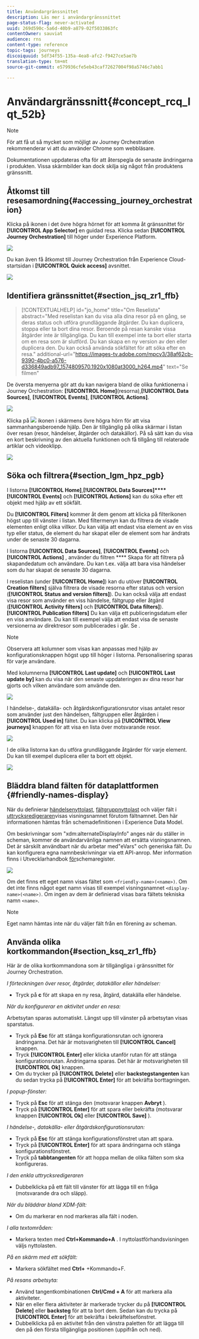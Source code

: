 ```yaml
---
title: Användargränssnittet
description: Läs mer i användargränssnittet
page-status-flag: never-activated
uuid: 269d590c-5a6d-40b9-a879-02f5033863fc
contentOwner: sauviat
audience: rns
content-type: reference
topic-tags: journeys
discoiquuid: 5df34f55-135a-4ea8-afc2-f9427ce5ae7b
translation-type: tm+mt
source-git-commit: e579936cfe5eb43caf72627004f98a5746c7abb1

---
```



# Användargränssnitt{#concept_rcq_lqt_52b}

>[!NOTE]
>
>För att få ut så mycket som möjligt av Journey Orchestration rekommenderar vi att du använder Chrome som webbläsare.
>
>Dokumentationen uppdateras ofta för att återspegla de senaste ändringarna i produkten. Vissa skärmbilder kan dock skilja sig något från produktens gränssnitt.

## Åtkomst till resesamordning{#accessing_journey_orchestration}

Klicka på ikonen i det övre högra hörnet för att komma åt gränssnittet för **[!UICONTROL App Selector]** en guidad resa. Klicka sedan **[!UICONTROL Journey Orchestration]** till höger under Experience Platform.

![](../assets/journey1.png)

Du kan även få åtkomst till Journey Orchestration från Experience Cloud-startsidan i **[!UICONTROL Quick access]** avsnittet.

![](../assets/journey1bis.png)

## Identifiera gränssnittet{#section_jsq_zr1_ffb}

>[!CONTEXTUALHELP]
>id="jo_home"
>title="Om Reselista"
>abstract="Med reselistan kan du visa alla dina resor på en gång, se deras status och utföra grundläggande åtgärder. Du kan duplicera, stoppa eller ta bort dina resor. Beroende på resan kanske vissa åtgärder inte är tillgängliga. Du kan till exempel inte ta bort eller starta om en resa som är slutförd. Du kan skapa en ny version av den eller duplicera den. Du kan också använda sökfältet för att söka efter en resa."
>additional-url="https://images-tv.adobe.com/mpcv3/38af62cb-9390-4bc0-a576-d336849adb97_1574809570.1920x1080at3000_h264.mp4" text="Se filmen"

De översta menyerna gör att du kan navigera bland de olika funktionerna i Journey Orchestration: **[!UICONTROL Home]**(resorna),**[!UICONTROL Data Sources]**, **[!UICONTROL Events]**, **[!UICONTROL Actions]**.

![](../assets/journey2.png)

Klicka på ![](../assets/icon-context.png) ikonen i skärmens övre högra hörn för att visa sammanhangsberoende hjälp. Den är tillgänglig på olika skärmar i listan över resan (resor, händelser, åtgärder och datakällor). På så sätt kan du visa en kort beskrivning av den aktuella funktionen och få tillgång till relaterade artiklar och videoklipp.

![](../assets/journey2bis.png)

## Söka och filtrera{#section_lgm_hpz_pgb}

I listorna **[!UICONTROL Home]**,**[!UICONTROL Data Sources]****[!UICONTROL Events]** och **[!UICONTROL Actions]** kan du söka efter ett objekt med hjälp av ett sökfält.

Du **[!UICONTROL Filters]** kommer åt dem genom att klicka på filterikonen högst upp till vänster i listan. Med filtermenyn kan du filtrera de visade elementen enligt olika villkor. Du kan välja att endast visa element av en viss typ eller status, de element du har skapat eller de element som har ändrats under de senaste 30 dagarna.

I listorna **[!UICONTROL Data Sources]**, **[!UICONTROL Events]** och **[!UICONTROL Actions]** , använder du filtren **** Skapa för att filtrera på skapandedatum och användare. Du kan t.ex. välja att bara visa händelser som du har skapat de senaste 30 dagarna.

I reselistan (under **[!UICONTROL Home]**) kan du utöver **[!UICONTROL Creation filters]** själva filtrera de visade resorna efter status och version (**[!UICONTROL Status and version filters]**). Du kan också välja att endast visa resor som använder en viss händelse, fältgrupp eller åtgärd (**[!UICONTROL Activity filters]** och **[!UICONTROL Data filters]**). **[!UICONTROL Publication filters]** Du kan välja ett publiceringsdatum eller en viss användare. Du kan till exempel välja att endast visa de senaste versionerna av direktresor som publicerades i går. Se [](../building-journeys/using-the-journey-designer.md).

>[!NOTE]
>
>Observera att kolumner som visas kan anpassas med hjälp av konfigurationsknappen högst upp till höger i listorna. Personalisering sparas för varje användare.

Med kolumnerna **[!UICONTROL Last update]** och **[!UICONTROL Last update by]** kan du visa när den senaste uppdateringen av dina resor har gjorts och vilken användare som använde den.

![](../assets/journey74.png)

I händelse-, datakälla- och åtgärdskonfigurationsrutor visas antalet resor som använder just den händelsen, fältgruppen eller åtgärden i **[!UICONTROL Used in]** fältet. Du kan klicka på **[!UICONTROL View journeys]** knappen för att visa en lista över motsvarande resor.

![](../assets/journey3bis.png)

I de olika listorna kan du utföra grundläggande åtgärder för varje element. Du kan till exempel duplicera eller ta bort ett objekt.

![](../assets/journey4.png)

## Bläddra bland fälten för dataplattformen {#friendly-names-display}

När du definierar [händelsenyttolast](../event/defining-the-payload-fields.md), [fältgruppnyttolast](../datasource/field-groups.md) och väljer fält i [uttrycksredigeraren](../expression/expressionadvanced.md)visas visningsnamnet förutom fältnamnet. Den här informationen hämtas från schemadefinitionen i Experience Data Model.

Om beskrivningar som &quot;xdm:alternateDisplayInfo&quot; anges när du ställer in scheman, kommer de användarvänliga namnen att ersätta visningsnamnen. Det är särskilt användbart när du arbetar med&quot;eVars&quot; och generiska fält. Du kan konfigurera egna namnbeskrivningar via ett API-anrop. Mer information finns i Utvecklarhandbok [för](https://docs.adobe.com/content/help/en/experience-platform/xdm/api/getting-started.html)schemaregister.

![](../assets/xdm-from-descriptors.png)

Om det finns ett eget namn visas fältet som `<friendly-name>(<name>)`. Om det inte finns något eget namn visas till exempel visningsnamnet `<display-name>(<name>)`. Om ingen av dem är definierad visas bara fältets tekniska namn `<name>`.

>[!NOTE]
>
>Eget namn hämtas inte när du väljer fält från en förening av scheman.

## Använda olika kortkommandon{#section_ksq_zr1_ffb}

Här är de olika kortkommandona som är tillgängliga i gränssnittet för Journey Orchestration.

_I förteckningen över resor, åtgärder, datakällor eller händelser:_

* Tryck på **c** för att skapa en ny resa, åtgärd, datakälla eller händelse.

_När du konfigurerar en aktivitet under en resa:_

Arbetsytan sparas automatiskt. Längst upp till vänster på arbetsytan visas sparstatus.

* Tryck på **Esc** för att stänga konfigurationsrutan och ignorera ändringarna. Det här är motsvarigheten till **[!UICONTROL Cancel]** knappen.
* Tryck **[!UICONTROL Enter]** eller klicka utanför rutan för att stänga konfigurationsrutan. Ändringarna sparas. Det här är motsvarigheten till **[!UICONTROL Ok]** knappen.
* Om du trycker på **[!UICONTROL Delete]** eller **backstegstangenten** kan du sedan trycka på **[!UICONTROL Enter]** för att bekräfta borttagningen.

_I popup-fönster:_

* Tryck på **Esc** för att stänga den (motsvarar knappen **Avbryt** ).
* Tryck på **[!UICONTROL Enter]** för att spara eller bekräfta (motsvarar knappen **[!UICONTROL Ok]** eller **[!UICONTROL Save]** ).

_I händelse-, datakälla- eller åtgärdskonfigurationsrutan:_

* Tryck på **Esc** för att stänga konfigurationsfönstret utan att spara.
* Tryck på **[!UICONTROL Enter]** för att spara ändringarna och stänga konfigurationsfönstret.
* Tryck på **tabbtangenten** för att hoppa mellan de olika fälten som ska konfigureras.

_I den enkla uttrycksredigeraren_

* Dubbelklicka på ett fält till vänster för att lägga till en fråga (motsvarande dra och släpp).

_När du bläddrar bland XDM-fält:_

* Om du markerar en nod markeras alla fält i noden.

_I alla textområden:_

* Markera texten med **Ctrl+Kommando+A** . I nyttolastförhandsvisningen väljs nyttolasten.

_På en skärm med ett sökfält:_

* Markera sökfältet med **Ctrl+** +Kommando+F.

_På resans arbetsyta:_

* Använd tangentkombinationen **Ctrl/Cmd + A** för att markera alla aktiviteter.
* När en eller flera aktiviteter är markerade trycker du på **[!UICONTROL Delete]** eller **backsteg** för att ta bort dem. Sedan kan du trycka på **[!UICONTROL Enter]** för att bekräfta i bekräftelsefönstret.
* Dubbelklicka på en aktivitet från den vänstra paletten för att lägga till den på den första tillgängliga positionen (uppifrån och ned).
